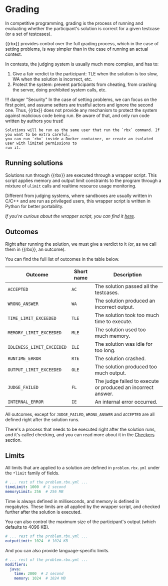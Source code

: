 # Grading

In competitive programming, grading is the process of running and evaluating whether the participant's solution is correct for a given testcase (or a set of testcases).

{{rbx}} provides control over the full grading process, which in the case of setting problems,
is way simpler than in the case of running an actual contest.

In contests, the judging system is usually much more complex, and has to:

1. Give a fair verdict to the participant: TLE when the solution is too slow, WA when the solution is incorrect, etc.
2. Protect the system: prevent participants from cheating, from crashing the server, doing prohibited
  system calls, etc.

!!! danger "Security"
    In the case of setting problems, we can focus on the first point, and assume setters are trustful
    actors and ignore the second one. Thus, {{rbx}} does not provide any mechanism to protect the system
    against malicious code being run. Be aware of that, and only run code written by authors you trust!

    Solutions will be run as the same user that run the `rbx` command. If you want to be extra careful,
    you can run `rbx` inside a Docker container, or create an isolated user with limited permissions to
    run it.

## Running solutions

Solutions run through {{rbx}} are executed through a wrapper script. This script
applies memory and output limit constraints to the program through a mixture of `ulimit` calls
and realtime resource usage monitoring.

Different from judging systems, where sandboxes are usually written in C/C++ and are run as privileged users, this wrapper script is written in Python for better portability.

*If you're curious about the wrapper script, you can find it [here](https://github.com/rsalesc/rbx/blob/main/rbx/grading/judge/sandboxes/timeit.py).*

## Outcomes

Right after running the solution, we must give a verdict to it (or, as we call them in {{rbx}}, an outcome).

You can find the full list of outcomes in the table below.

| Outcome                   | Short name | Description                                                  |
| ------------------------- | ---------- | ------------------------------------------------------------ |
| `ACCEPTED`                | `AC`       | The solution passed all the testcases.                       |
| `WRONG_ANSWER`            | `WA`       | The solution produced an incorrect output.                   |
| `TIME_LIMIT_EXCEEDED`     | `TLE`      | The solution took too much time to execute.                  |
| `MEMORY_LIMIT_EXCEEDED`   | `MLE`      | The solution used too much memory.                           |
| `IDLENESS_LIMIT_EXCEEDED` | `ILE`      | The solution was idle for too long.                          |
| `RUNTIME_ERROR`           | `RTE`      | The solution crashed.                                        |
| `OUTPUT_LIMIT_EXCEEDED`   | `OLE`      | The solution produced too much output.                       |
| `JUDGE_FAILED`            | `FL`       | The judge failed to execute or produced an incorrect answer. |
| `INTERNAL_ERROR`          | `IE`       | An internal error occurred.                                  |


All outcomes, except for `JUDGE_FAILED`, `WRONG_ANSWER` and `ACCEPTED` are all defined right after
the solution runs.

There's a process that needs to be executed right after the solution runs, and it's called
checking, and you can read more about it in the [Checkers](checkers.md) section.

## Limits

All limits that are applied to a solution are defined in `problem.rbx.yml` under the `*limit` family of fields.

```yaml title="problem.rbx.yml"
# ... rest of the problem.rbx.yml ...
timeLimit: 1000  # 1 second
memoryLimit: 256  # 256 MB
```

Time is always defined in milliseconds, and memory is defined in megabytes. These limits are all
applied by the wrapper script, and checked further after the solution is executed.

You can also control the maximum size of the participant's output (which defaults to 4096 KB).

```yaml title="problem.rbx.yml"
# ... rest of the problem.rbx.yml ...
outputLimit: 1024  # 1024 KB
```

And you can also provide language-specific limits.

```yaml title="problem.rbx.yml"
# ... rest of the problem.rbx.yml ...
modifiers:
  java:
    time: 2000  # 2 second
    memory: 1024  # 1024 MB
```
